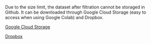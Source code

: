 Due to the size limit, the dataset after filtration cannot be storaged in Github.
It can be downloaded through Google Cloud Storage (easy to access when using Google Colab) and Dropbox.

[Google Cloud Storage](https://drive.google.com/file/d/1-7V8zd0LJGE3uxmN1g6a-bkdueTJOWae/view?usp=sharing)

[Dropbox](https://www.dropbox.com/scl/fi/se1edsax0zqrkmzysgwks/data0199.csv?rlkey=sy8ejlof6jovxxbxc4lcp0hh6&dl=0)
